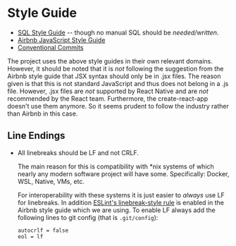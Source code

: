 # Style Guide

* [SQL Style Guide](https://www.sqlstyle.guide) -- though no manual SQL should be *needed/written*.
* [Airbnb JavaScript Style Guide](https://github.com/airbnb/javascript)
* [Conventional Commits](https://www.conventionalcommits.org/en/v1.0.0-beta.2/)

The project uses the above style guides in their own relevant domains. However,
it should be noted that it is *not* following the suggestion from the Airbnb
style guide that JSX syntax should only be in .jsx files. The reason given
is that this is not standard JavaScript and thus does not belong in a .js file.
However, .jsx files are *not* supported by React Native and are *not*
recommended by the React team. Furthermore, the create-react-app doesn't use
them anymore. So it seems prudent to follow the industry rather than Airbnb in
this case.

## Line Endings

* All linebreaks should be LF and not CRLF.

  The main reason for this is
compatibility with *nix systems of which nearly any modern software project
will have some. Specifically: Docker, WSL, Native, VMs, etc.

  For interoperability with these systems it is just easier to *always* use LF
for linebreaks. In addition [ESLint's linebreak-style rule](https://eslint.org/docs/rules/linebreak-style)
is enabled in the Airbnb style guide which we are using.
To enable LF always add the following lines to git config
(that is `.git/config`):

  ```gitconfig
  autocrlf = false
  eol = lf
  ```
